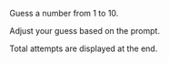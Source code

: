 Guess a number from 1 to 10.

Adjust your guess based on the prompt.

Total attempts are displayed at the end.